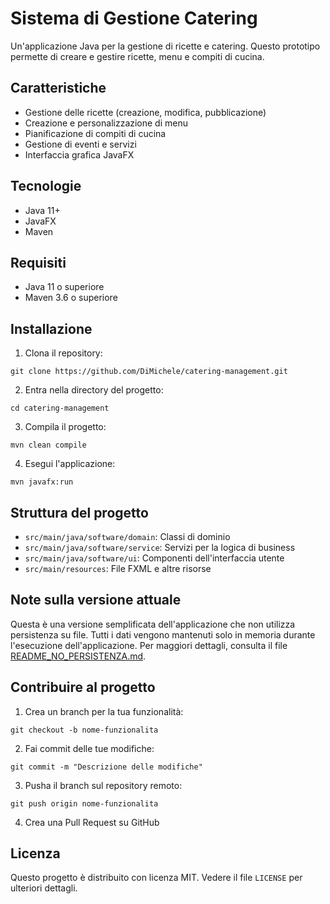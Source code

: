 # Sistema di Gestione Catering

Un'applicazione Java per la gestione di ricette e catering. Questo prototipo permette di creare e gestire ricette, menu e compiti di cucina.

## Caratteristiche

- Gestione delle ricette (creazione, modifica, pubblicazione)
- Creazione e personalizzazione di menu
- Pianificazione di compiti di cucina
- Gestione di eventi e servizi
- Interfaccia grafica JavaFX

## Tecnologie

- Java 11+
- JavaFX
- Maven

## Requisiti

- Java 11 o superiore
- Maven 3.6 o superiore

## Installazione

1. Clona il repository:
```
git clone https://github.com/DiMichele/catering-management.git
```

2. Entra nella directory del progetto:
```
cd catering-management
```

3. Compila il progetto:
```
mvn clean compile
```

4. Esegui l'applicazione:
```
mvn javafx:run
```

## Struttura del progetto

- `src/main/java/software/domain`: Classi di dominio
- `src/main/java/software/service`: Servizi per la logica di business
- `src/main/java/software/ui`: Componenti dell'interfaccia utente
- `src/main/resources`: File FXML e altre risorse

## Note sulla versione attuale

Questa è una versione semplificata dell'applicazione che non utilizza persistenza su file. Tutti i dati vengono mantenuti solo in memoria durante l'esecuzione dell'applicazione. Per maggiori dettagli, consulta il file [README_NO_PERSISTENZA.md](README_NO_PERSISTENZA.md).

## Contribuire al progetto

1. Crea un branch per la tua funzionalità:
```
git checkout -b nome-funzionalita
```

2. Fai commit delle tue modifiche:
```
git commit -m "Descrizione delle modifiche"
```

3. Pusha il branch sul repository remoto:
```
git push origin nome-funzionalita
```

4. Crea una Pull Request su GitHub

## Licenza

Questo progetto è distribuito con licenza MIT. Vedere il file `LICENSE` per ulteriori dettagli. 